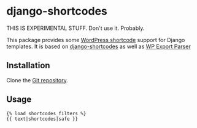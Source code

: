 # django-shortcodes

THIS IS EXPERIMENTAL STUFF. Don't use it. Probably.

This package provides some [WordPress
shortcode](http://en.support.wordpress.com/shortcodes/) support for Django
templates. It is based on [django-shortcodes](http://code.google.com/p/django-shortcodes) as well as [WP Export Parser](https://github.com/RealGeeks/wp_export_parser)

## Installation

Clone the [Git repository](https://github.com/emilbjorklund/django-shortcodes).

## Usage

    {% load shortcodes_filters %}
    {{ text|shortcodes|safe }}
